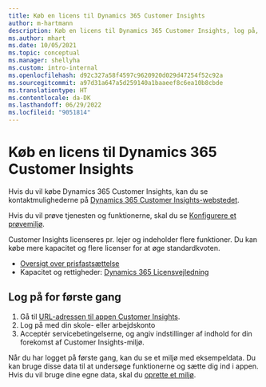 ```yaml
---
title: Køb en licens til Dynamics 365 Customer Insights
author: m-hartmann
description: Køb en licens til Dynamics 365 Customer Insights, log på, og lær appen at kende.
ms.author: mhart
ms.date: 10/05/2021
ms.topic: conceptual
ms.manager: shellyha
ms.custom: intro-internal
ms.openlocfilehash: d92c327a58f4597c9620920d029d47254f52c92a
ms.sourcegitcommit: a97d31a647a5d259140a1baaeef8c6ea10b8cbde
ms.translationtype: HT
ms.contentlocale: da-DK
ms.lasthandoff: 06/29/2022
ms.locfileid: "9051814"
---
```

# <a name="purchase-a-license-of-dynamics-365-customer-insights"></a>Køb en licens til Dynamics 365 Customer Insights

Hvis du vil købe Dynamics 365 Customer Insights, kan du se kontaktmulighederne på [Dynamics 365 Customer Insights-webstedet](https://dynamics.microsoft.com/ai/customer-insights/).

Hvis du vil prøve tjenesten og funktionerne, skal du se [Konfigurere et prøvemiljø](trial-signup.md).

Customer Insights licenseres pr. lejer og indeholder flere funktioner. Du kan købe mere kapacitet og flere licenser for at øge standardkvoten.
- [Oversigt over prisfastsættelse](https://dynamics.microsoft.com/ai/customer-insights/pricing/)
- Kapacitet og rettigheder: [Dynamics 365 Licensvejledning](https://go.microsoft.com/fwlink/?LinkId=866544)

## <a name="sign-in-for-the-first-time"></a>Log på for første gang

1. Gå til [URL-adressen til appen Customer Insights](https://home.ci.ai.dynamics.com).
1. Log på med din skole- eller arbejdskonto
1. Acceptér servicebetingelserne, og angiv indstillinger af indhold for din forekomst af Customer Insights-miljø.

Når du har logget på første gang, kan du se et miljø med eksempeldata. Du kan bruge disse data til at undersøge funktionerne og sætte dig ind i appen. Hvis du vil bruge dine egne data, skal du [oprette et miljø](create-environment.md).
